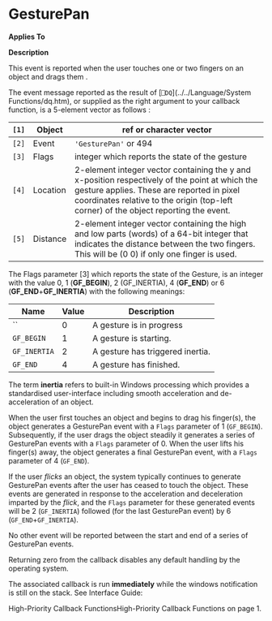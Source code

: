 




<h1 class="heading"><span class="name">GesturePan</span></h1>

**Applies To**


**Description**


This event is reported when the user touches one or two fingers on an object and drags them .




The event message reported as the result of [`⎕DQ`](../../Language/System Functions/dq.htm), or supplied as the right argument to your callback function, is a 5-element vector as follows :


| `[1]` | Object | ref or character vector |
| --- | --- | ---  |
| `[2]` | Event | `'GesturePan'` or 494 |
| `[3]` | Flags | integer which reports the state of the gesture |
| `[4]` | Location | 2-element integer vector containing the y and x-position respectively of the point at which the gesture applies. These are reported in pixel coordinates relative to the origin (top-left corner) of the object reporting the event. |
| `[5]` | Distance | 2-element integer vector containing the high and low parts (words) of a 64-bit integer that indicates the distance between the two fingers. This will be (0 0) if only one finger is used. |




The Flags parameter [3] which reports the state of the Gesture, is an integer with the value 0, 1 (**GF_BEGIN**), 2 (GF_INERTIA), 4 (**GF_END**) or 6 (**GF_END**+**GF_INERTIA**) with the following meanings:


| Name | Value | Description |
| --- | --- | ---  |
| `` | 0 | A gesture is in progress |
| `GF_BEGIN` | 1 | A gesture is starting. |
| `GF_INERTIA` | 2 | A gesture has triggered inertia. |
| `GF_END` | 4 | A gesture has finished. |



The term **inertia** refers to built-in Windows processing which provides a standardised user-interface including smooth acceleration and de-acceleration of an object.


When the user first touches  an object and begins to drag his finger(s), the object generates a GesturePan event with a `Flags` parameter of 1 (`GF_BEGIN`). Subsequently, if the user drags the object steadily it generates a series of GesturePan events with a `Flags` parameter of 0.  When the user lifts his finger(s) away, the object generates a final GesturePan event, with a `Flags` parameter of 4 (`GF_END`).


If  the user *flicks* an object, the system typically continues to generate GesturePan events after the user has ceased to touch the object. These events are generated in response to the acceleration and deceleration imparted by the *flick*, and the `Flags` parameter for these generated events will be 2 (`GF_INERTIA`) followed (for the last GesturePan event) by 6 (`GF_END`+`GF_INERTIA`).


No other event will be reported between the start and end of a series of GesturePan events.


Returning zero from the callback disables any default handling by the operating system.


The associated callback is run **immediately** while the windows notification is still on the stack. See 
Interface Guide: 

High-Priority Callback FunctionsHigh-Priority Callback Functions on page 1.


